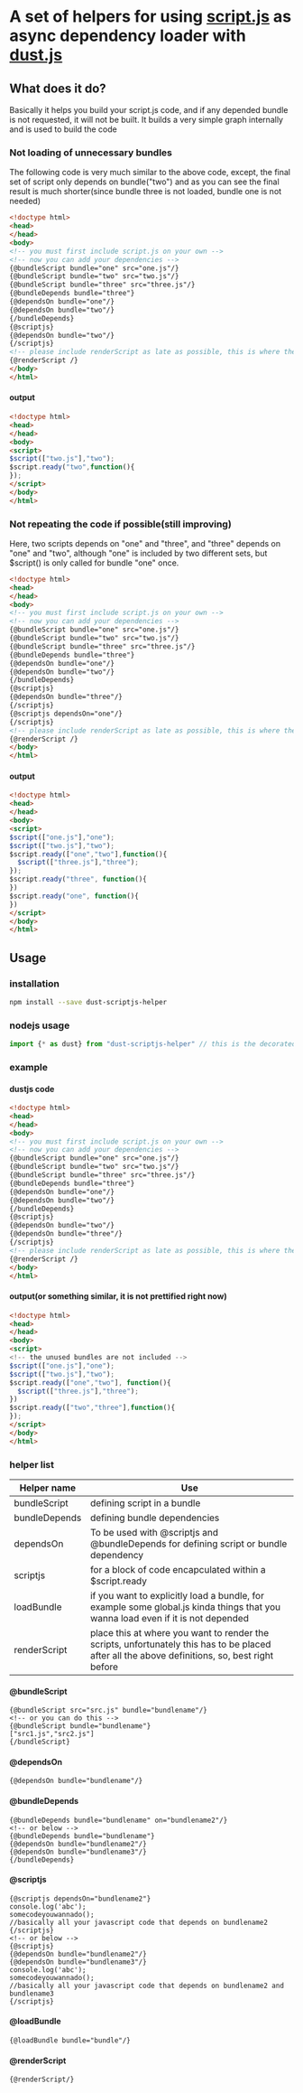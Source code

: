 # A set of helpers for using [script.js](http://github.com/ded/script.js) as async dependency loader with [dust.js](http://github.com/linkedin/dustjs)


## What does it do?

Basically it helps you build your script.js code, and if any depended bundle is not requested, it will not be built. It builds a very simple graph internally and is used to build the code

### Not loading of unnecessary bundles

The following code is very much similar to the above code, except, the final set of script only depends on bundle("two") and as you can see the final result is much shorter(since bundle three is not loaded, bundle one is not needed)

```html
<!doctype html>
<head>
</head>
<body>
<!-- you must first include script.js on your own -->
<!-- now you can add your dependencies -->
{@bundleScript bundle="one" src="one.js"/}
{@bundleScript bundle="two" src="two.js"/}
{@bundleScript bundle="three" src="three.js"/}
{@bundleDepends bundle="three"}
{@dependsOn bundle="one"/}
{@dependsOn bundle="two"/}
{/bundleDepends}
{@scriptjs}
{@dependsOn bundle="two"/}
{/scriptjs}
<!-- please include renderScript as late as possible, this is where the script code will be rendered -->
{@renderScript /}
</body>
</html>
```

#### output
```html
<!doctype html>
<head>
</head>
<body>
<script>
$script(["two.js"],"two");
$script.ready("two",function(){
});
</script>
</body>
</html>
```

### Not repeating the code if possible(still improving)

Here, two scripts depends on "one" and "three", and "three" depends on "one" and "two", although "one" is included by two different sets, but $script() is only called for bundle "one" once.

```html
<!doctype html>
<head>
</head>
<body>
<!-- you must first include script.js on your own -->
<!-- now you can add your dependencies -->
{@bundleScript bundle="one" src="one.js"/}
{@bundleScript bundle="two" src="two.js"/}
{@bundleScript bundle="three" src="three.js"/}
{@bundleDepends bundle="three"}
{@dependsOn bundle="one"/}
{@dependsOn bundle="two"/}
{/bundleDepends}
{@scriptjs}
{@dependsOn bundle="three"/}
{/scriptjs}
{@scriptjs dependsOn="one"/}
{/scriptjs}
<!-- please include renderScript as late as possible, this is where the script code will be rendered -->
{@renderScript /}
</body>
</html>
```

#### output
```html
<!doctype html>
<head>
</head>
<body>
<script>
$script(["one.js"],"one");
$script(["two.js"],"two");
$script.ready(["one","two"],function(){
  $script(["three.js"],"three");
});
$script.ready("three", function(){
})
$script.ready("one", function(){
})
</script>
</body>
</html>
```

## Usage

### installation
```sh
npm install --save dust-scriptjs-helper
```

### nodejs usage
```javascript
import {* as dust} from "dust-scriptjs-helper" // this is the decorated dust object with dustjs-helpers
```

### example

#### dustjs code
```html
<!doctype html>
<head>
</head>
<body>
<!-- you must first include script.js on your own -->
<!-- now you can add your dependencies -->
{@bundleScript bundle="one" src="one.js"/}
{@bundleScript bundle="two" src="two.js"/}
{@bundleScript bundle="three" src="three.js"/}
{@bundleDepends bundle="three"}
{@dependsOn bundle="one"/}
{@dependsOn bundle="two"/}
{/bundleDepends}
{@scriptjs}
{@dependsOn bundle="two"/}
{@dependsOn bundle="three"/}
{/scriptjs}
<!-- please include renderScript as late as possible, this is where the script code will be rendered -->
{@renderScript /}
</body>
</html>
```

#### output(or something similar, it is not prettified right now)
```html
<!doctype html>
<head>
</head>
<body>
<script>
<!-- the unused bundles are not included -->
$script(["one.js"],"one");
$script(["two.js"],"two");
$script.ready(["one","two"], function(){
  $script(["three.js"],"three");
})
$script.ready(["two","three"],function(){
});
</script>
</body>
</html>
```

### helper list

Helper name | Use
------------ | ----------
bundleScript | defining script in a bundle
bundleDepends | defining bundle dependencies
dependsOn | To be used with \@scriptjs and \@bundleDepends for defining script or bundle dependency
scriptjs | for a block of code encapculated within a $script.ready
loadBundle | if you want to explicitly load a bundle, for example some global.js kinda things that you wanna load even if it is not depended
renderScript | place this at where you want to render the scripts, unfortunately this has to be placed after all the above definitions, so, best right before </body>

#### \@bundleScript
```
{@bundleScript src="src.js" bundle="bundlename"/}
<!-- or you can do this -->
{@bundleScript bundle="bundlename"}
["src1.js","src2.js"]
{/bundleScript}
```

#### \@dependsOn
```
{@dependsOn bundle="bundlename"/}
```

#### \@bundleDepends
```
{@bundleDepends bundle="bundlename" on="bundlename2"/}
<!-- or below -->
{@bundleDepends bundle="bundlename"}
{@dependsOn bundle="bundlename2"/}
{@dependsOn bundle="bundlename3"/}
{/bundleDepends}
```

#### \@scriptjs
```
{@scriptjs dependsOn="bundlename2"}
console.log('abc');
somecodeyouwannado();
//basically all your javascript code that depends on bundlename2
{/scriptjs}
<!-- or below -->
{@scriptjs}
{@dependsOn bundle="bundlename2"/}
{@dependsOn bundle="bundlename3"/}
console.log('abc');
somecodeyouwannado();
//basically all your javascript code that depends on bundlename2 and bundlename3
{/scriptjs}
```

#### \@loadBundle
```
{@loadBundle bundle="bundle"/}
```
#### \@renderScript
```
{@renderScript/}
```
